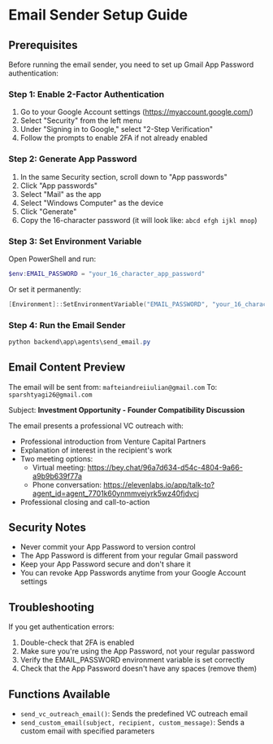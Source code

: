 # Email Sender Setup Guide

## Prerequisites

Before running the email sender, you need to set up Gmail App Password authentication:

### Step 1: Enable 2-Factor Authentication
1. Go to your Google Account settings (https://myaccount.google.com/)
2. Select "Security" from the left menu
3. Under "Signing in to Google," select "2-Step Verification"
4. Follow the prompts to enable 2FA if not already enabled

### Step 2: Generate App Password
1. In the same Security section, scroll down to "App passwords"
2. Click "App passwords"
3. Select "Mail" as the app
4. Select "Windows Computer" as the device
5. Click "Generate"
6. Copy the 16-character password (it will look like: `abcd efgh ijkl mnop`)

### Step 3: Set Environment Variable
Open PowerShell and run:
```powershell
$env:EMAIL_PASSWORD = "your_16_character_app_password"
```

Or set it permanently:
```powershell
[Environment]::SetEnvironmentVariable("EMAIL_PASSWORD", "your_16_character_app_password", "User")
```

### Step 4: Run the Email Sender
```powershell
python backend\app\agents\send_email.py
```

## Email Content Preview

The email will be sent from: `mafteiandreiiulian@gmail.com`
To: `sparshtyagi26@gmail.com`

Subject: **Investment Opportunity - Founder Compatibility Discussion**

The email presents a professional VC outreach with:
- Professional introduction from Venture Capital Partners
- Explanation of interest in the recipient's work
- Two meeting options:
  - Virtual meeting: https://bey.chat/96a7d634-d54c-4804-9a66-a9b9b639f77a
  - Phone conversation: https://elevenlabs.io/app/talk-to?agent_id=agent_7701k60ynmmvejyrk5wz40fjdvcj
- Professional closing and call-to-action

## Security Notes

- Never commit your App Password to version control
- The App Password is different from your regular Gmail password
- Keep your App Password secure and don't share it
- You can revoke App Passwords anytime from your Google Account settings

## Troubleshooting

If you get authentication errors:
1. Double-check that 2FA is enabled
2. Make sure you're using the App Password, not your regular password
3. Verify the EMAIL_PASSWORD environment variable is set correctly
4. Check that the App Password doesn't have any spaces (remove them)

## Functions Available

- `send_vc_outreach_email()`: Sends the predefined VC outreach email
- `send_custom_email(subject, recipient, custom_message)`: Sends a custom email with specified parameters
